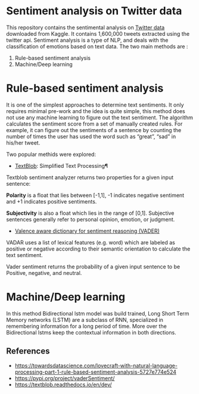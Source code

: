 # Sentiment analysis on Twitter data

This repository contains the sentimental analysis on [Twitter data](https://www.kaggle.com/kazanova/sentiment140) downloaded from Kaggle. It contains 1,600,000 tweets extracted using the twitter api. Sentiment analysis is a type of NLP, and deals with the classification of emotions based on text data. The two main methods are : 
1. Rule-based sentiment analysis
2. Machine/Deep learning

Rule-based sentiment analysis 
======

It is one of the simplest approaches to determine text sentiments. It only requires minimal pre-work and the idea is quite simple, this method does not use any machine learning to figure out the text sentiment. The algorithm calculates the sentiment score from a set of manually created rules. For example, it can figure out the sentiments of a sentence by counting the number of times the user has used the word such as “great”,  “sad” in his/her tweet. 

Two popular methids were explored:
*  [TextBlob](https://textblob.readthedocs.io/en/dev/): Simplified Text Processing¶

Textblob sentiment analyzer returns two properties for a given input sentence: 

**Polarity** is a float that lies between [-1,1], -1 indicates negative sentiment and +1 indicates positive sentiments. 

**Subjectivity** is also a float which lies in the range of [0,1]. Subjective sentences generally refer to personal opinion, emotion, or judgment. 

*  [Valence aware dictionary for sentiment reasoning (VADER)](https://pypi.org/project/vaderSentiment/)

VADAR uses a list of lexical features (e.g. word) which are labeled as positive or negative according to their semantic orientation to calculate the text sentiment.   

Vader sentiment returns the probability of a given input sentence to be Positive, negative, and neutral. 

Machine/Deep learning 
======

In this method Bidirectional lstm model was build trained,  Long Short Term Memory networks (LSTM) are a subclass of RNN, specialized in remembering information for a long period of time. More over the Bidirectional lstms keep the contextual information in both directions.


References
------
+  https://towardsdatascience.com/lovecraft-with-natural-language-processing-part-1-rule-based-sentiment-analysis-5727e774e524
+  https://pypi.org/project/vaderSentiment/
+  https://textblob.readthedocs.io/en/dev/






